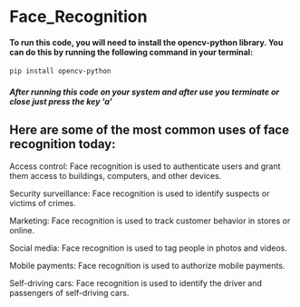 # Face_Recognition

#### To run this code, you will need to install the opencv-python library. You can do this by running the following command in your terminal:
```bash
pip install opencv-python
```

##### After running this code on your system and after use you terminate or close just press the key 'a'

## Here are some of the most common uses of face recognition today:

 Access control: Face recognition is used to authenticate users and grant them access to buildings, computers, and other devices.
 
 Security surveillance: Face recognition is used to identify suspects or victims of crimes.
 
 Marketing: Face recognition is used to track customer behavior in stores or online.
 
 Social media: Face recognition is used to tag people in photos and videos.
 
 Mobile payments: Face recognition is used to authorize mobile payments.
 
 Self-driving cars: Face recognition is used to identify the driver and passengers of self-driving cars.
